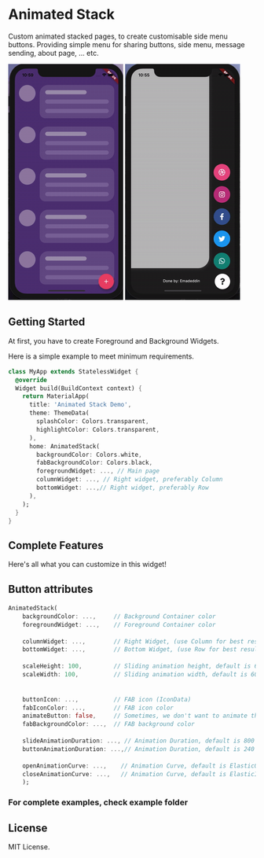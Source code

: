 # Animated Stack

Custom animated stacked pages, to create customisable side menu buttons.
Providing simple menu for sharing buttons, side menu, message sending, about page, ... etc.

![](example1.gif) ![](example2.gif)

## Getting Started
At first, you have to create Foreground and Background Widgets.

Here is a simple example to meet minimum requirements.

```dart
class MyApp extends StatelessWidget {
  @override
  Widget build(BuildContext context) {
    return MaterialApp(
      title: 'Animated Stack Demo',
      theme: ThemeData(
        splashColor: Colors.transparent,
        highlightColor: Colors.transparent,
      ),
      home: AnimatedStack(
        backgroundColor: Colors.white,
        fabBackgroundColor: Colors.black,
        foregroundWidget: ..., // Main page
        columnWidget: ..., // Right widget, preferably Column
        bottomWidget: ...,// Right widget, preferably Row
      ),
    );
  }
}
```

## Complete Features

Here's all what you can customize in this widget!

## Button attributes

```dart
AnimatedStack(
    backgroundColor: ...,     // Background Container color
    foregroundWidget: ...,    // Foreground Container color
    
    columnWidget: ...,        // Right Widget, (use Column for best results)
    bottomWidget: ...,        // Bottom Widget, (use Row for best results)
    
    scaleHeight: 100,         // Sliding animation height, default is 60
    scaleWidth: 100,          // Sliding animation width, default is 60
    
    
    buttonIcon: ...,          // FAB icon (IconData)
    fabIconColor: ...,        // FAB icon color
    animateButton: false,     // Sometimes, we don't want to animate the button!
    fabBackgroundColor: ...,  // FAB background color
    
    slideAnimationDuration: ..., // Animation Duration, default is 800 Milliseconds
    buttonAnimationDuration: ...,// Animation Duration, default is 240 Milliseconds
    
    openAnimationCurve: ...,    // Animation Curve, default is ElasticOutCurve(0.9)
    closeAnimationCurve: ...,   // Animation Curve, default is ElasticInCurve(0.9)
    );
```

### For complete examples, check example folder

## License
MIT License.
